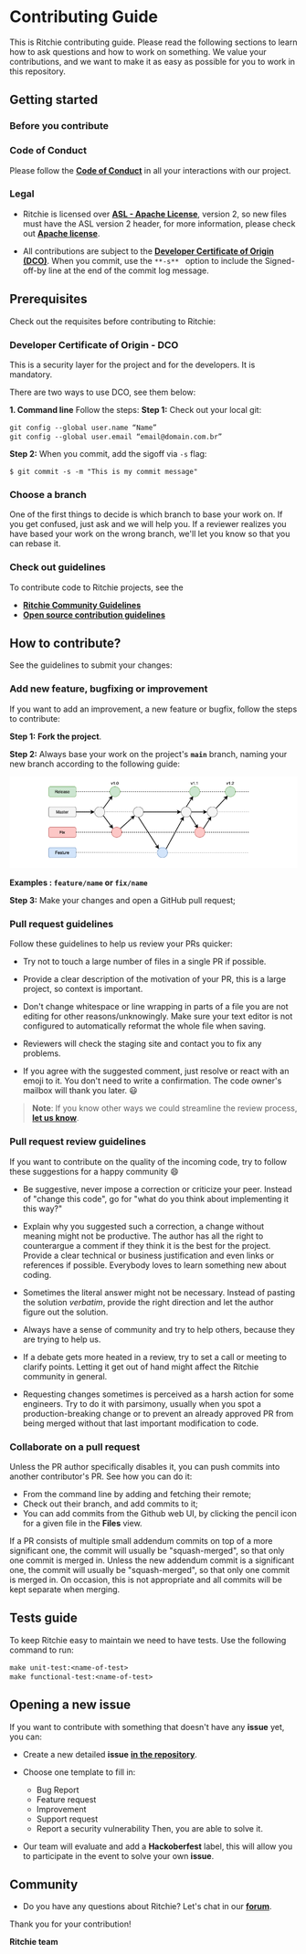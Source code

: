 <!-- Contributing from template (https://github.com/docker/docker.github.io/blob/master/CONTRIBUTING.md) -->

# **Contributing Guide**

This is Ritchie contributing guide. Please read the following sections to learn how to ask questions and how to work on something. We value your contributions, and we want to make it as easy as possible for you to work in this repository.

## **Getting started**

### **Before you contribute**

### **Code of Conduct**
Please follow the [**Code of Conduct**](https://github.com/ZupIT/ritchie-cli/blob/master/CODE_OF_CONDUCT.md) in all your interactions with our project.

### **Legal**
- Ritchie is licensed over [**ASL - Apache License**](https://github.com/ZupIT/charlescd/blob/main/LICENSE), version 2, so new files must have the ASL version 2 header, for more information, please check out [**Apache license**](https://www.apache.org/licenses/LICENSE-2.0).

- All contributions are subject to the [**Developer Certificate of Origin (DCO)**](https://developercertificate.org). 
When you commit, use the ```**-s** ``` option to include the Signed-off-by line at the end of the commit log message.

## **Prerequisites**
Check out the requisites before contributing to Ritchie:

### **Developer Certificate of Origin - DCO**

 This is a security layer for the project and for the developers. It is mandatory.
 
 There are two ways to use DCO, see them below: 
 
**1. Command line**
 Follow the steps: 
 **Step 1:** Check out your local git:

 ```
git config --global user.name “Name”
git config --global user.email “email@domain.com.br”
```
**Step 2:** When you commit, add the sigoff via `-s` flag:

```
$ git commit -s -m "This is my commit message"
```
### **Choose a branch**
One of the first things to decide is which branch to base your work on. If you get confused, just ask and we will help you. If a reviewer realizes you have based your work on the wrong branch, we'll let you know so that you can rebase it.

### **Check out guidelines**
To contribute code to Ritchie projects, see the
- [**Ritchie Community Guidelines**](https://docs.ritchiecli.io/faq#community)
- [**Open source contribution guidelines**](https://opensource.guide/how-to-contribute/)
## **How to contribute?** 
See the guidelines to submit your changes: 

### **Add new feature, bugfixing or improvement**
If you want to add an improvement, a new feature or bugfix, follow the steps to contribute: 

**Step 1:** **Fork the project**. 

**Step 2:** Always base your work on the project's **`main`** branch, naming your new branch according to the following guide:

<img class="special-img-class" src="/docs/img/git-branchs.png" /> 

**Examples : `feature/name` or `fix/name`**

**Step 3:** Make your changes and open a GitHub pull request;

### **Pull request guidelines**

Follow these guidelines to help us review your PRs quicker: 

- Try not to touch a large number of files in a single PR if possible.

- Provide a clear description of the motivation of your PR, this is a large
  project, so context is important.

- Don't change whitespace or line wrapping in parts of a file you are not
  editing for other reasons/unknowingly. Make sure your text editor is not configured to automatically reformat the whole file when saving.

- Reviewers will check the staging site and contact you to fix any problems.

- If you agree with the suggested comment, just resolve or react with an emoji to it. You don't need to write a confirmation. The code owner's mailbox will thank you later. :smiley:

>**Note**: If you know other ways we could streamline the review process, [**let us
know**](https://forum.zup.com.br/c/en/9).

### **Pull request review guidelines**

If you want to contribute on the quality of the incoming code, try to follow these suggestions for a happy community :smile:

- Be suggestive, never impose a correction or criticize your peer. Instead of "change this code", go for "what do you think about implementing it this way?"

- Explain why you suggested such a correction, a change without meaning might not be productive. 
The author has all the right to counterargue a comment if they think it is the best for the project. Provide a clear technical or business justification and even links or references if possible. Everybody loves to learn something new about coding.

- Sometimes the literal answer might not be necessary. Instead of pasting the solution _verbatim_, provide the right direction and let the author figure out the solution.

- Always have a sense of community and try to help others, because they are trying to help us.

- If a debate gets more heated in a review, try to set a call or meeting to clarify points. Letting it get out of hand might affect the Ritchie community in general.

- Requesting changes sometimes is perceived as a harsh action for some engineers. Try to do it with parsimony, usually when you spot a production-breaking change or to prevent an already approved PR from being merged without that last important modification to code.

### **Collaborate on a pull request**

Unless the PR author specifically disables it, you can push commits into another
contributor's PR. See how you can do it:
- From the command line by adding and fetching their remote;
- Check out their branch, and add commits to it; 
- You can add commits from the Github web UI, by clicking the pencil icon for a
given file in the **Files** view.

If a PR consists of multiple small addendum commits on top of a more significant
one, the commit will usually be "squash-merged", so that only one commit is
merged in. Unless the new addendum commit is a significant one, the commit will usually be "squash-merged", so that only one commit is merged in.
On occasion, this is not appropriate and all commits will be kept separate when merging.


## **Tests guide**

To keep Ritchie easy to maintain we need to have tests. Use the following command to run:
```
make unit-test:<name-of-test>
make functional-test:<name-of-test>
```

## **Opening a new issue**

If you want to contribute with something that doesn't have any **issue** yet, you can:
- Create a new detailed **issue** [**in the repository**](https://github.com/ZupIT/ritchie-cli/issues/new/choose). 
- Choose one template to fill in:
  - Bug Report
  - Feature request
  - Improvement
  - Support request
  - Report a security vulnerability 
Then, you are able to solve it.

- Our team will evaluate and add a **Hackoberfest** label, this will allow you to participate in the event to solve your own **issue**.

## **Community**

- Do you have any questions about Ritchie? Let's chat in our [**forum**](https://forum.zup.com.br/c/en/9).

Thank you for your contribution!

**Ritchie team** 